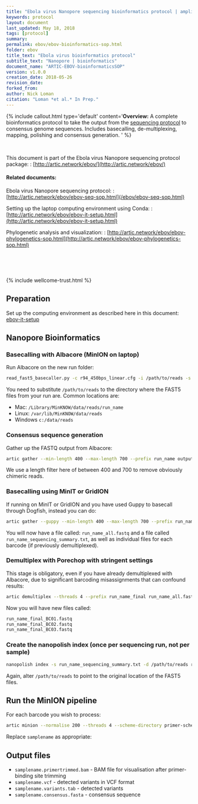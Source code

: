 ```yaml
---
title: "Ebola virus Nanopore sequencing bioinformatics protocol | amplicon, native barcoding"
keywords: protocol
layout: document
last_updated: May 18, 2018
tags: [protocol]
summary:
permalink: ebov/ebov-bioinformatics-sop.html
folder: ebov
title_text: "Ebola virus bioinformatics protocol"
subtitle_text: "Nanopore | bioinformatics"
document_name: "ARTIC-EBOV-bioinformaticsSOP"
version: v1.0.0
creation_date: 2018-05-26
revision_date: 
forked_from: 
author: Nick Loman
citation: "Loman *et al.* In Prep."
---
```


{% include callout.html
type='default'
content='**Overview:** A complete bioinformatics protocol to take the output from the [sequencing protocol](/ebov/ebov-seq-sop.html) to consensus genome sequences. Includes basecalling, de-multiplexing, mapping, polishing and consensus generation.
'
%}

<br />

This document is part of the Ebola virus Nanopore sequencing protocol package:
: [http://artic.network/ebov/](http://artic.network/ebov/)

#### Related documents:

Ebola virus Nanopore sequencing protocol:
: [http://artic.network/ebov/ebov-seq-sop.html](/ebov/ebov-seq-sop.html)

Setting up the laptop computing environment using Conda:
: [http://artic.network/ebov/ebov-it-setup.html](http://artic.network/ebov/ebov-it-setup.html)

Phylogenetic analysis and visualization:
: [http://artic.network/ebov/ebov-phylogenetics-sop.html](http://artic.network/ebov/ebov-phylogenetics-sop.html)


<br /><br /><br />

{% include wellcome-trust.html %}

<div class="pagebreak"> </div>

## Preparation

Set up the computing environment as described here in this document: [ebov-it-setup](ebov-it-setup.html)

<!-- This is all now done off-line in the setup document
### Installing software

Activate the ARTIC environment:

```bash
source activate artic
```

Install the bioinformatics packages required:

```bash
conda install -y bwa samtools biopython nanopolish porechop pandas
```

Install the Artic pipeline:

```bash
git clone https://github.com/artic-network/fieldbioinformatics.git
python fieldbioinformatics/setup.py install
export PATH=$PATH:`pwd`/fieldbioinformatics/artic
```

Install the Artic primer schemes:

```bash
git clone https://github.com/artic-network/primer-schemes.git
```

<div class="pagebreak"> </div>
-->

## Nanopore Bioinformatics

### Basecalling with Albacore (MinION on laptop)

Run Albacore on the new run folder:

```bash
read_fast5_basecaller.py -c r94_450bps_linear.cfg -i /path/to/reads -s run_name -o fastq -t 4 -r --barcoding
````

You need to substitute `/path/to/reads` to the directory where the FAST5 files from your
run are. Common locations are:

   - Mac: ```/Library/MinKNOW/data/reads/run_name```
   - Linux: ```/var/lib/MinKNOW/data/reads```
   - Windows ```c:/data/reads```

### Consensus sequence generation

Gather up the FASTQ output from Albacore:

```bash
artic gather --min-length 400 --max-length 700 --prefix run_name output_directory
```

We use a length filter here of between 400 and 700 to remove obviously chimeric reads.

### Basecalling using MinIT or GridION

If running on MinIT or GridION and you have used Guppy to basecall through Dogfish, instead you can do:

```bash
artic gather --guppy --min-length 400 --max-length 700 --prefix run_name /data/basecalled/path/to/reads
```

You will now have a file called: ``run_name_all.fastq``
and a file called ``run_name_sequencing_summary.txt``, 
as well as individual files for each barcode (if previously demultiplexed).

### Demultiplex with Porechop with stringent settings

This stage is obligatory, even if you have already demultiplexed with Albacore, due to
significant barcoding misassignments that can confound results:

```bash
artic demultiplex --threads 4 --prefix run_name_final run_name_all.fastq
```

Now you will have new files called:

```bash
run_name_final_BC01.fastq
run_name_final_BC02.fastq
run_name_final_BC03.fastq
```

### Create the nanopolish index (once per sequencing run, not per sample)

```bash
nanopolish index -s run_name_sequencing_summary.txt -d /path/to/reads run_name_all.fastq
```

Again, alter ``/path/to/reads`` to point to the original location of the FAST5 files.

## Run the MinION pipeline

For each barcode you wish to process:

```bash
artic minion --normalise 200 --threads 4 --scheme-directory primer-schemes --read-file run_name_final_NB01.fastq --nanopolish-read-file run_name_all.fastq ZaireEbola/V2 samplename
```

Replace ``samplename`` as appropriate:

## Output files

   * ``samplename.primertrimmed.bam`` - BAM file for visualisation after primer-binding site trimming
   * ``samplename.vcf`` - detected variants in VCF format
   * ``samplename.variants.tab`` - detected variants
   * ``samplename.consensus.fasta`` - consensus sequence

